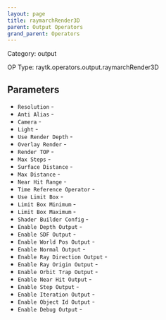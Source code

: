 ```yaml
---
layout: page
title: raymarchRender3D
parent: Output Operators
grand_parent: Operators
---
```


Category: output

OP Type: raytk.operators.output.raymarchRender3D

## Parameters

* `Resolution` - 
* `Anti Alias` - 
* `Camera` - 
* `Light` - 
* `Use Render Depth` - 
* `Overlay Render` - 
* `Render TOP` - 
* `Max Steps` - 
* `Surface Distance` - 
* `Max Distance` - 
* `Near Hit Range` - 
* `Time Reference Operator` - 
* `Use Limit Box` - 
* `Limit Box Minimum` - 
* `Limit Box Maximum` - 
* `Shader Builder Config` - 
* `Enable Depth Output` - 
* `Enable SDF Output` - 
* `Enable World Pos Output` - 
* `Enable Normal Output` - 
* `Enable Ray Direction Output` - 
* `Enable Ray Origin Output` - 
* `Enable Orbit Trap Output` - 
* `Enable Near Hit Output` - 
* `Enable Step Output` - 
* `Enable Iteration Output` - 
* `Enable Object Id Output` - 
* `Enable Debug Output` -
